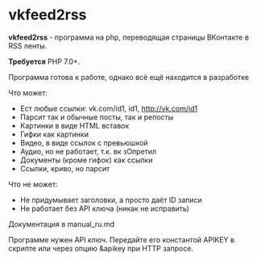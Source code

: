 # vkfeed2rss
**vkfeed2rss** - программа на php, переводящая страницы ВКонтакте в RSS ленты.

**Требуется** PHP 7.0+.

Программа готова к работе, однако всё ещё находится в разработке

Что может:
* Ест любые ссылки: vk.com/id1, id1, http://vk.com/id1
* Парсит так и обычные посты, так и репосты
* Картинки в виде HTML вставок
* Гифки как картинки
* Видео, в виде ссылок с превьюшкой
* Аудио, но не работает, т.к. вк зОпретил
* Документы (кроме гифок) как ссылки
* Ссылки, криво, но парсит

Что не может:
* Не придумывает заголовки, а просто даёт ID записи
* Не работает без API ключа (никак не исправить)

Документация в manual_ru.md

Программе нужен API ключ. Передайте его константой APIKEY в скрипте или через опцию &apikey при HTTP запросе.
